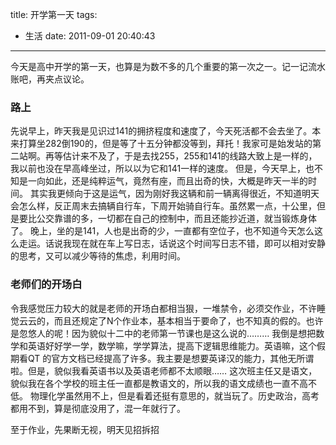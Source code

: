 title: 开学第一天
tags:
  - 生活
date: 2011-09-01 20:40:43
---

今天是高中开学的第一天，也算是为数不多的几个重要的第一次之一。记一记流水账吧，再夹点议论。

### 路上

先说早上，昨天我是见识过141的拥挤程度和速度了，今天死活都不会去坐了。本来打算坐282倒190的，但是等了十五分钟都没等到，拜托！我家可是始发站的第二站啊。再等估计来不及了，于是去找255，255和141的线路大致上是一样的，我以前也没在早高峰坐过，所以以为它和141一样的速度。
但是，今天早上，也不知是一向如此，还是纯粹运气，竟然有座，而且出奇的快，大概是昨天一半的时间。
其实我更倾向于这是运气，因为刚好我这辆和前一辆离得很近，不知道明天会怎么样，反正周末去搞辆自行车，下周开始骑自行车。虽然累一点，十公里，但是要比公交靠谱的多，一切都在自己的控制中，而且还能抄近道，就当锻炼身体了。
晚上，坐的是141，人也是出奇的少，一直都有空位子，也不知道今天怎么这么走运。话说我现在就在车上写日志，话说这个时间写日志不错，即可以相对安静的思考，又可以减少等待的焦虑，利用时间。

### 老师们的开场白

令我感觉压力较大的就是老师的开场白都相当狠，一堆禁令，必须交作业，不许睡觉云云的，而且还规定了N个作业本，基本相当于要命了，也不知真的假的。也许是忽悠人的呢！因为貌似十二中的老师第一节课也是这么说的&#8230;&#8230;&#8230;
我倒是想把数学和英语好好学一学，数学嘛，学学算法，提高下逻辑思维能力。英语嘛，这个假期看QT 的官方文档已经提高了许多。我主要是想要英译汉的能力，其他无所谓啦。但是，貌似我看英语书以及英语老师都不太顺眼&#8230;&#8230;
这次班主任又是语文，貌似我在各个学校的班主任一直都是教语文的，所以我的语文成绩也一直不高不低。
物理化学虽然用不上，但是看着还挺有意思的，就当玩了。历史政治，高考都用不到，算是彻底没用了，混一年就行了。

至于作业，先果断无视，明天见招拆招